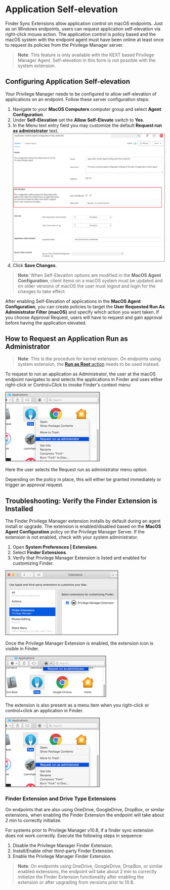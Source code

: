 [title]: # (Self-elevation)
[tags]: # (macOS, standard user, policy)
[priority]: # (7)
# Application Self-elevation

Finder Sync Extensions allow application control on macOS endpoints. Just as on Windows endpoints, users can request application self-elevation via right-click mouse action. The application control is policy based and the macOS system with the endpoint agent must have been online at least once to request its policies from the Privilege Manager server.

>**Note**: This feature is only available with the KEXT based Privilege Manager Agent. Self-elevation in this form is not possible with the system extension.

## Configuring Application Self-elevation

Your Privilege Manager needs to be configured to allow self-elevation of applications on an endpoint. Follow these server configuration steps:

1. Navigate to your __MacOS Computers__ computer group and select __Agent Configuration__.
1. Under __Self-Elevation__ set the __Allow Self-Elevate__ switch to __Yes__.
1. In the Menu text entry field you may customize the default __Request run as administrator__ text.
   ![__MacOS Agent Configuration__](images/mac/agent_enable_selfeval.png)
1. Click __Save Changes__.

>**Note**:
>When Self-Elevation options are modified in the __MacOS Agent Configuration__, client items on a macOS system must be updated and on older versions of macOS the user must logout and login for the changes to take effect.

After enabling Self-Elevation of applications in the __MacOS Agent Configuration__, you can create policies to target the __User Requested Run As Administrator Filter (macOS)__ and specify which action you want taken. If you choose Approval Request, users will have to request and gain approval before having the application elevated.

## How to Request an Application Run as Administrator

>**Note**: This is the procedure for kernel extension. On endpoints using system extension, the [__Run as Root__ action](../../../admin/actions/index.md) needs to be used instead.

To request to run an application as Administrator, the user at the macOS endpoint navigates to and selects the applications in Finder and uses either right-click or Control+Click to invoke Finder's context menu:

![Request run as administrator](images/mac/app_run_as_admin_20190506.png "Request run as administrator")

Here the user selects the Request run as administrator menu option.

Depending on the policy in place, this will either be granted immediately or trigger an approval request.

## Troubleshooting: Verify the Finder Extension is Installed

The Finder Privilege Manager extension installs by default during an agent install or upgrade. The extension is enabled/disabled based on the __MacOS Agent Configuration__ policy on the Privilege Manager Server. If the extension is not enabled, check with your system administrator.

1. Open __System Preferences | Extensions__.
1. Select __Finder Extensions__.
1. Verify that Privilege Manager Extension is listed and enabled for customizing Finder.

![Verify extension is listed and enabled](images/mac/app_extension_20190506.png "Verify extension is listed and enabled")

Once the Privilege Manager Extension is enabled, the extension icon is visible in Finder.

![Request run as administrator](images/mac/finder_extension.png "Request run as administrator")

The extension is also present as a menu item when you right-click or control+click an application in Finder.

![Request run as administrator](images/mac/finder_ext_ctrclk.png)

### Finder Extension and Drive Type Extensions

On endpoints that are also using OneDrive, GoogleDrive, DropBox, or similar extensions, when enabling the Finder Extension the endpoint will take about 2 min to correctly initialize.

For systems prior to Privilege Manager v10.8, if a finder sync extension does not work correctly. Execute the following steps in sequence:

1. Disable the Privilege Manager Finder Extension.
1. Install/Enable other third-party Finder Extension.
1. Enable the Privilege Manager Finder Extension.

>**Note**: On endpoints using OneDrive, GoogleDrive, DropBox, or similar enabled extensions, the endpoint will take about 2 min to correctly initialize the Finder Extension functionality after enabling the extension or after upgrading from versions prior to 10.8.
